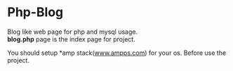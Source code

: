 # Php-Blog
Blog like web page for php and mysql usage.<br>
<b>blog.php</b> page is the index page for project.

You should setup *amp stack(www.ampps.com) for your os. Before use the project.


